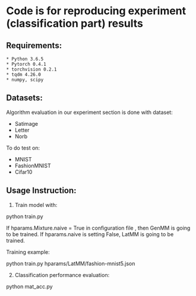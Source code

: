 Code is for reproducing experiment (classification part) results
===============================================================

## Requirements:
    * Python 3.6.5
    * Pytorch 0.4.1
    * torchvision 0.2.1
    * tqdm 4.26.0
    * numpy, scipy

## Datasets:
Algorithm evaluation in our experiment section is done with dataset:
   
* Satimage
* Letter
* Norb
    
To do test on:
   
* MNIST
* FashionMNIST
* Cifar10

## Usage Instruction:

1. Train model with:

python train.py <hparams> 
    
If hparams.Mixture.naive = True in configuration file <hparams>, then GenMM is going to be trained. If hparams.naive is setting False, LatMM is going to be trained.
    
Training example:

python train.py hparams/LatMM/fashion-mnist5.json
         
2. Classification performance evaluation:

python mat_acc.py <hparams>

